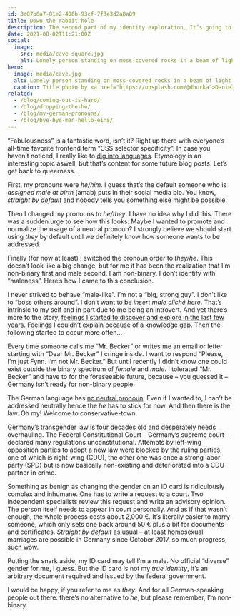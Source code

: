```yaml
---
id: 3c07b6a7-01e2-406b-93cf-7f3e3d2a8a89
title: Down the rabbit hole
description: The second part of my identity exploration. It’s going to be non-binary, like a quantum particle.
date: 2021-08-02T11:21:00Z
social:
  image:
    src: media/cave-square.jpg
    alt: Lonely person standing on moss-covered rocks in a beam of light in a huge cavern.
hero:
  image: media/cave.jpg
  alt: Lonely person standing on moss-covered rocks in a beam of light in a huge cavern.
  caption: Title photo by <a href="https://unsplash.com/@dburka">Daniel Burka</a> on <a href="https://unsplash.com/photos/facU72FcKBI">Unsplash</a>.
related:
  - /blog/coming-out-is-hard/
  - /blog/dropping-the-he/
  - /blog/my-german-pronouns/
  - /blog/bye-bye-man-hello-eins/
---
```


“Fabulousness” is a fantastic word, isn’t it? Right up there with everyone’s all-time favorite frontend term “CSS selector specificity”. In case you haven’t noticed, I really like to [dig into languages](../german-language-and-gender/). Etymology is an interesting topic aswell, but that’s content for some future blog posts. Let’s get back to queerness.

First, my pronouns were _he/him_. I guess that’s the default someone who is _assigned male at birth_ (amab) puts in their social media bio. You know, _straight by default_ and nobody tells you something else might be possible.

Then I changed my pronouns to _he/they_. I have no idea why I did this. There was a sudden urge to see how this looks. Maybe I wanted to promote and normalize the usage of a neutral pronoun? I strongly believe we should start using _they_ by default until we definitely know how someone wants to be addressed.

Finally (for now at least) I switched the pronoun order to _they/he_. This doesn’t look like a big change, but for me it has been the realization that I’m non-binary first and male second. I am non-binary. I don’t identify with “maleness”. Here’s how I came to this conclusion.

I never strived to behave “male-like”. I’m not a “big, strong guy”. I don’t like to “boss others around”. I don’t want to be _insert male cliché here_. That’s intrinsic to my self and in part due to me being an introvert. And yet there’s more to the story, [feelings I started to discover and explore in the last few years](../straight-until-proven-fabulous/). Feelings I couldn’t explain because of a knowledge gap. Then the following started to occur more often…

Every time someone calls me “Mr. Becker” or writes me an email or letter starting with “Dear Mr. Becker” I cringe inside. I want to respond “Please, I’m just Fynn. I’m not Mr. Becker.” But until recently I didn’t know one could exist outside the binary spectrum of _female_ and _male_. I tolerated “Mr. Becker” and have to for the foreseeable future, because – you guessed it – Germany isn’t ready for non-binary people.

The German language has [no neutral pronoun](../missing-neutral-pronoun-german/). Even if I wanted to, I can’t be addressed neutrally hence the _he_ has to stick for now. And then there is the law. Oh my! Welcome to conservative-town.

Germany’s transgender law is four decades old and desperately needs overhauling. The Federal Constitutional Court – Germany’s supreme court – declared many regulations unconstitutional. Attempts by left-wing opposition parties to adopt a new law were blocked by the ruling parties; one of which is right-wing (CDU), the other one was once a strong labor party (SPD) but is now basically non-existing and deteriorated into a CDU partner in crime.

Something as benign as changing the gender on an ID card is ridiculously complex and inhumane. One has to write a request to a court. Two independent specialists review this request and write an advisory opinion. The person itself needs to appear in court personally. And as if that wasn’t enough, the whole process costs about 2,000 €. It’s literally easier to marry someone, which only sets one back around 50 € plus a bit for documents and certificates. _Straight by default_ as usual – at least homosexual marriages are possible in Germany since October 2017, so much progress, such wow.

Putting the snark aside, my ID card may tell I’m a male. No official “diverse” gender for me, I guess. But the ID card is not my _true identity_, it’s an arbitrary document required and issued by the federal government.

I would be happy, if you refer to me as _they_. And for all German-speaking people out there: there’s no alternative to _he_, but please remember, I’m non-binary.
